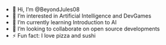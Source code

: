 - 👋 Hi, I’m @BeyondJules08
- 👀 I’m interested in Artificial Intelligence and DevGames
- 🌱 I’m currently learning Introduction to AI
- 💞️ I’m looking to collaborate on open source developments
- ⚡ Fun fact: I love pizza and sushi

<!---
BeyondJules08/BeyondJules08 is a ✨ special ✨ repository because its `README.md` (this file) appears on your GitHub profile.
You can click the Preview link to take a look at your changes.
--->
